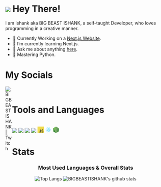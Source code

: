 # <img src="https://cdn.discordapp.com/emojis/776716850301763605.gif?v=1" width="40"> Hey There! 

I am Ishank aka BIG BEAST ISHANK, a self-taught Developer, who loves programming in a creative manner.

- 🔭 Currently Working on a [Next.js Website](https://github.com/bigbeastishank/ishank.dev).
- 🌱 I’m currently learning Next.js.
- 💬 Ask me about anything [here](https://github.com/BIGBEASTISHANK/BIGBEASTISHANK/issues).
- 💪 Mastering Python.
# My Socials

<a href="https://instagram.com/opishank">
  <img align="left" alt="BIGBEASTISHANK | Twitch" width="21px" src="https://logodownload.org/wp-content/uploads/2017/04/instagram-logo.png">
</a>
<br />

# Tools and Languages
<br />
<code><img height="20" src="https://cdn.discordapp.com/attachments/765049600817233931/781425295622012968/visual-studio-code.png"></code>
<code><img height="20" src="https://media-exp1.licdn.com/dms/image/C4E0BAQENGF_f27EylA/company-logo_200_200/0/1519912874442?e=2159024400&v=beta&t=owTYkAh6F570qj9eS41jbyJvEenXzKcmFFV0x0zU_zE"></code>
<code><img height="20" src="https://upload.wikimedia.org/wikipedia/commons/thumb/0/0d/C_Sharp_wordmark.svg/1200px-C_Sharp_wordmark.svg.png"></code>
<code><img height="20" src="https://cdn.discordapp.com/attachments/765049600817233931/781426103742234634/html.png"></code>
<code><img height="20" src="https://raw.githubusercontent.com/github/explore/80688e429a7d4ef2fca1e82350fe8e3517d3494d/topics/javascript/javascript.png"></code>
<code><img height="20" src="https://raw.githubusercontent.com/github/explore/80688e429a7d4ef2fca1e82350fe8e3517d3494d/topics/react/react.png"></code>
<code><img height="20" src="https://raw.githubusercontent.com/github/explore/80688e429a7d4ef2fca1e82350fe8e3517d3494d/topics/nodejs/nodejs.png"></code> <br />

# Stats

<div align="center">
  
### Most Used Languages & Overall Stats
![Top Langs](https://github-readme-stats.vercel.app/api/top-langs/?username=BIGBEASTISHANK&theme=great-gatsby) ![BIGBEASTISHANK's github stats](https://github-readme-stats.vercel.app/api?username=BIGBEASTISHANK&count_private=true&theme=great-gatsby)

</div>
